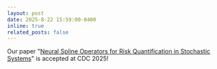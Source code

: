 ```yaml
---
layout: post
date: 2025-8-22 15:59:00-0400
inline: true
related_posts: false
---
```


Our paper "[Neural Spline Operators for Risk Quantification in Stochastic Systems](https://arxiv.org/abs/2508.20288)" is accepted at CDC 2025!
